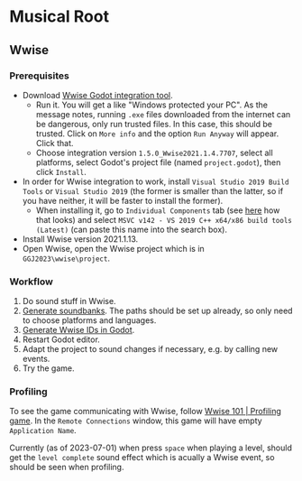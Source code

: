 # Musical Root

## Wwise

### Prerequisites

* Download [Wwise Godot integration tool](https://github.com/alessandrofama/wwise-godot-integration/releases/download/1.5.0_Wwise2021.1.4.7707/Wwise.Godot.Integration.App.exe).
  * Run it. You will get a like "Windows protected your PC". As the message notes, running `.exe` files downloaded from the internet can be dangerous, only run trusted files. In this case, this should be trusted. Click on `More info` and the option `Run Anyway` will appear. Click that.
  * Choose integration version `1.5.0_Wwise2021.1.4.7707`, select all platforms, select Godot's project file (named `project.godot`), then click `Install`.
* In order for Wwise integration to work, install `Visual Studio 2019 Build Tools` or `Visual Studio 2019` (the former is smaller than the latter, so if you have neither, it will be faster to install the former).
  * When installing it, go to `Individual Components` tab (see [here](https://learn.microsoft.com/en-us/visualstudio/install/modify-visual-studio?view=vs-2022#change-workloads-or-individual-components) how that looks) and select `MSVC v142 - VS 2019 C++ x64/x86 build tools (Latest)` (can paste this name into the search box).
* Install Wwise version 2021.1.13.
* Open Wwise, open the Wwise project which is in `GGJ2023\wwise\project`.

### Workflow

1. Do sound stuff in Wwise.
2. [Generate soundbanks](https://www.audiokinetic.com/en/library/edge/?source=Help&id=generating_soundbanks_for_project). The paths should be set up already, so only need to choose platforms and languages.
3. [Generate Wwise IDs in Godot](https://github.com/alessandrofama/wwise-godot-integration/wiki/Getting-Started#3-generating-the-wwise-ids-in-godot).
4. Restart Godot editor.
5. Adapt the project to sound changes if necessary, e.g. by calling new events.
6. Try the game.

### Profiling

To see the game communicating with Wwise, follow [Wwise 101 | Profiling game](https://www.audiokinetic.com/en/courses/wwise101/?source=wwise101&id=profiling_game#read). In the `Remote Connections` window, this game will have empty `Application Name`.

Currently (as of 2023-07-01) when press `space` when playing a level, should get the `level complete` sound effect which is acually a Wwise event, so should be seen when profiling.
